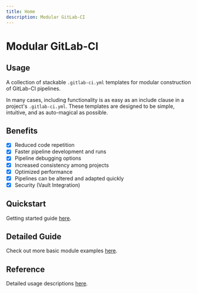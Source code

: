 ```yaml
---
title: Home
description: Modular GitLab-CI
---
```


# Modular GitLab-CI

## Usage

A collection of stackable `.gitlab-ci.yml` templates for modular construction of GitLab-CI pipelines.

In many cases, including functionality is as easy as an include clause in a project's `.gitlab-ci.yml`. These templates are designed to be simple, intuitive, and as auto-magical as possible.

## Benefits

- [X] Reduced code repetition
- [X] Faster pipeline development and runs
- [X] Pipeline debugging options
- [X] Increased consistency among projects
- [X] Optimized performance
- [X] Pipelines can be altered and adapted quickly
- [X] Security (Vault Integration)

## Quickstart

Getting started guide [here](Getting_Started/quickstart.md).

## Detailed Guide

Check out more basic module examples [here](Getting_Started/examples.md).

## Reference

Detailed usage descriptions [here](User_Guide/).


